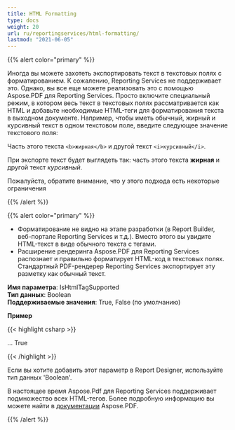 ```yaml
---
title: HTML Formatting
type: docs
weight: 20
url: ru/reportingservices/html-formatting/
lastmod: "2021-06-05"
---
```


{{% alert color="primary" %}}

Иногда вы можете захотеть экспортировать текст в текстовых полях с форматированием. К сожалению, Reporting Services не поддерживает это. Однако, вы все еще можете реализовать это с помощью Aspose.PDF для Reporting Services. Просто включите специальный режим, в котором весь текст в текстовых полях рассматривается как HTML и добавьте необходимые HTML-теги для форматирования текста в выходном документе. Например, чтобы иметь обычный, жирный и курсивный текст в одном текстовом поле, введите следующее значение текстового поля:

Часть этого текста ```<b>жирная</b>``` и другой текст ```<i>курсивный</i>```.

При экспорте текст будет выглядеть так: часть этого текста **жирная** и другой текст *курсивный*.

Пожалуйста, обратите внимание, что у этого подхода есть некоторые ограничения

{{% /alert %}}

{{% alert color="primary" %}}

- Форматирование не видно на этапе разработки (в Report Builder, веб-портале Reporting Services и т.д.).  Вместо этого вы увидите HTML-текст в виде обычного текста с тегами.
- Расширение рендеринга Aspose.PDF для Reporting Services распознает и правильно форматирует HTML-код в текстовых полях. Стандартный PDF-рендерер Reporting Services экспортирует эту разметку как обычный текст.

**Имя параметра**: IsHtmlTagSupported  
**Тип данных**: Boolean  
**Поддерживаемые значения**: True, False (по умолчанию)   

**Пример**

{{< highlight csharp >}}

 <Render>
...
    <Extension Name="APPDF" Type=" Aspose.PDF.ReportingServices.Renderer,Aspose.PDF.ReportingServices ">
    <Configuration>
    <IsHtmlTagSupported >True</IsHtmlTagSupported>
    </Configuration>
    </Extension>
</Render>

{{< /highlight >}}

Если вы хотите добавить этот параметр в Report Designer, используйте тип данных 'Boolean'.

В настоящее время Aspose.Pdf для Reporting Services поддерживает подмножество всех HTML-тегов. Более подробную информацию вы можете найти в [документации](https://docs.aspose.com/pdf/net/add-text-to-pdf-file/#add-html-string-using-dom) Aspose.PDF.

{{% /alert %}}
